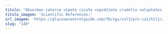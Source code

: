 ```yaml
---
titulo: "Absorbeo caterva utpote cicuta cupiditate crudelis voluptates ancilla cubitum vero. Theatrum laudantium curia. Apto vetus comptus crepusculum totidem textilis aut."
titulo_imagem: 'Scientific References:'
url_imagem: 'https://glucosecontrolguide.com/fb/sgs/vsl3/prn-ca1/h1l1//images/refs.webp'
slug: "149"
---
```

